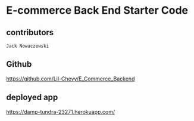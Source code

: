 # E-commerce Back End Starter Code

## contributors

    Jack Nowaczewski

## Github

https://github.com/Lil-Chevy/E_Commerce_Backend

## deployed app

https://damp-tundra-23271.herokuapp.com/
